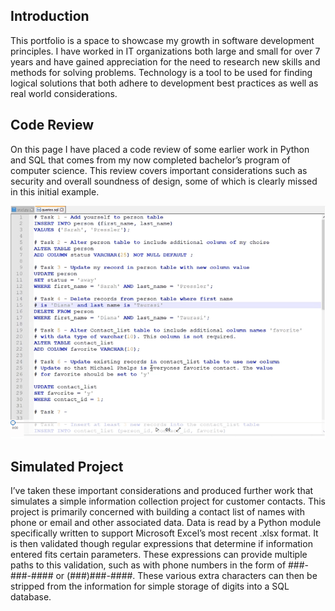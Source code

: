 ## Introduction

This portfolio is a space to showcase my growth in software development principles. I have worked in IT organizations both large and small for over 7 years and have gained appreciation for the need to research new skills and methods for solving problems. Technology is a tool to be used for finding logical solutions that both adhere to development best practices as well as real world considerations. 

## Code Review

On this page I have placed a code review of some earlier work in Python and SQL that comes from my now completed bachelor’s program of computer science. This review covers important considerations such as security and overall soundness of design, some of which is clearly missed in this initial example.  

[![Image](/assets/codeReview.png)](https://drive.google.com/file/d/1TOHhEwz8-G-FAkldC9sZEASqkqkWopwd/view?usp=sharing)

## Simulated Project

I’ve taken these important considerations and produced further work that simulates a simple information collection project for customer contacts. This project is primarily concerned with building a contact list of names with phone or email and other associated data. Data is read by a Python module specifically written to support Microsoft Excel’s most recent .xlsx format. It is then validated though regular expressions that determine if information entered fits certain parameters. These expressions can provide multiple paths to this validation, such as with phone numbers in the form of ###-###-#### or (###)###-####. These various extra characters can then be stripped from the information for simple storage of digits into a SQL database.  
